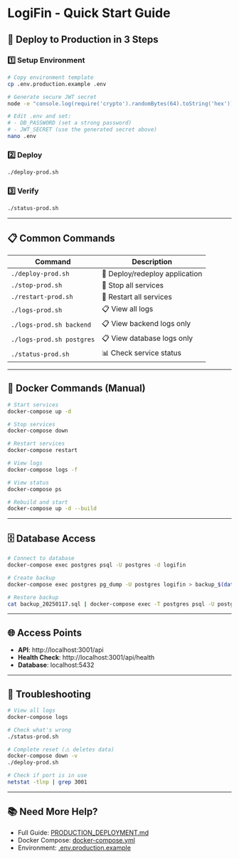 # LogiFin - Quick Start Guide

## 🚀 Deploy to Production in 3 Steps

### 1️⃣ Setup Environment
```bash
# Copy environment template
cp .env.production.example .env

# Generate secure JWT secret
node -e "console.log(require('crypto').randomBytes(64).toString('hex'))"

# Edit .env and set:
# - DB_PASSWORD (set a strong password)
# - JWT_SECRET (use the generated secret above)
nano .env
```

### 2️⃣ Deploy
```bash
./deploy-prod.sh
```

### 3️⃣ Verify
```bash
./status-prod.sh
```

---

## 📋 Common Commands

| Command | Description |
|---------|-------------|
| `./deploy-prod.sh` | 🚀 Deploy/redeploy application |
| `./stop-prod.sh` | 🛑 Stop all services |
| `./restart-prod.sh` | 🔄 Restart all services |
| `./logs-prod.sh` | 📋 View all logs |
| `./logs-prod.sh backend` | 📋 View backend logs only |
| `./logs-prod.sh postgres` | 📋 View database logs only |
| `./status-prod.sh` | 📊 Check service status |

---

## 🔧 Docker Commands (Manual)

```bash
# Start services
docker-compose up -d

# Stop services
docker-compose down

# Restart services
docker-compose restart

# View logs
docker-compose logs -f

# View status
docker-compose ps

# Rebuild and start
docker-compose up -d --build
```

---

## 🗄️ Database Access

```bash
# Connect to database
docker-compose exec postgres psql -U postgres -d logifin

# Create backup
docker-compose exec postgres pg_dump -U postgres logifin > backup_$(date +%Y%m%d).sql

# Restore backup
cat backup_20250117.sql | docker-compose exec -T postgres psql -U postgres -d logifin
```

---

## 🌐 Access Points

- **API**: http://localhost:3001/api
- **Health Check**: http://localhost:3001/api/health
- **Database**: localhost:5432

---

## 🐛 Troubleshooting

```bash
# View all logs
docker-compose logs

# Check what's wrong
./status-prod.sh

# Complete reset (⚠️ deletes data)
docker-compose down -v
./deploy-prod.sh

# Check if port is in use
netstat -tlnp | grep 3001
```

---

## 📚 Need More Help?

- Full Guide: [PRODUCTION_DEPLOYMENT.md](./PRODUCTION_DEPLOYMENT.md)
- Docker Compose: [docker-compose.yml](./docker-compose.yml)
- Environment: [.env.production.example](./.env.production.example)
